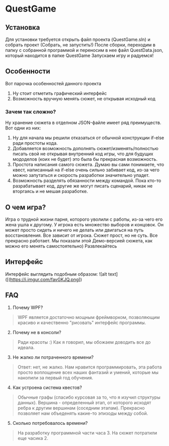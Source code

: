 # QuestGame
## Установка
Для установки требуется открыть файл проекта (QuestGame.sln) и собрать проект (Собрать, не запустить!)
После сборки, переходим в папку с собранной программой и переносим в нее файл QuestData.json, который находится в папке QuestGame
Запускаем игру и радуемся!
## Особенности
Вот парочка особенностей данного проекта
1. Ну стоит отметить графический интерфейс
2. Возможность вручную менять сюжет, не открывая исходный код
### Зачем так сложно?
Ну хранение сюжета в отделном JSON-файле имеет ряд преимуществ. Вот одни из них:
1. Ну для начала мы решили отказаться от обычной конструкции if-else ради простоты кода.
2. Добавляется возможность дополнять сюжет/изменять/полностью писать свой не открывая внутренний код игры, что для будущих мододелов (коих не будет) это была бы прекрасная возможность.
3. Простота написания самого сюжета. Думаю вы сами понимаете, что квест, написанный на if-else очень сильно забивает код, из-за чего можно запутаться и скорость разработки значительно упадет.
4. Возможность разделять обязанности между командой. Пока кто-то разрабатывает код, другие же могут писать сценарий, никак не вторгаясь и не мешая разработке.
## О чем игра?
Игра о трудной жизни парня, которого уволили с работы, из-за чего его жена ушла к другому. У игрока есть множество выборов и концовок. Он может просто сидеть и ничего не делать или двигаться на путь восстановления. Все зависит от игрока.
Сюжет прост, но не суть. Все прекрасно работает. Мы показали этой Демо-версией сюжета, как можно его менять самостоятельно) Развлекайтесь
## Интерфейс
Интерфейс выглядить подобным образом:
![alt text]([(https://i.imgur.com/favGKJQ.png])
## FAQ
1. Почему WPF?
> WPF является достаточно мощным фреймворком, позволяющим красиво и качественно "рисовать" интерфейс программы.
2. Почему не в консоли?
> Ради красоты :) Как я говорил, мы обожаем доводить все до идеала.
3. Не жалко ли потраченного времени?
> Ответ: нет, не жалко. Нам нравится программировать, эта работа просто воплощение всех наших фантазий и умений, которые мы накопили за первый год обучения.
4. Как устроена система квестов?
> Обычные графы (спасибо курсовая за то, что я изучил структуры данных). Вершина - определенный этап, от которого исходят ребра к другим вершинам (соседним этапам). Прекрасно позволяет нам объеденять какие-то эпизоды между собой.
5. Сколько потребовалось времени?
> На разработку программной части часа 3. На сюжет потратили еще часика 2.
